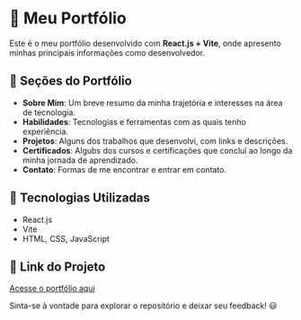# 🚀 Meu Portfólio

Este é o meu portfólio desenvolvido com **React.js + Vite**, onde apresento minhas principais informações como desenvolvedor.

## 📌 Seções do Portfólio

- **Sobre Mim**: Um breve resumo da minha trajetória e interesses na área de tecnologia.
- **Habilidades**: Tecnologias e ferramentas com as quais tenho experiência.
- **Projetos**: Alguns dos trabalhos que desenvolvi, com links e descrições.
- **Certificados**: Algubs dos cursos e certificações que concluí ao longo da minha jornada de aprendizado.
- **Contato**: Formas de me encontrar e entrar em contato.

## 🔧 Tecnologias Utilizadas

- React.js
- Vite
- HTML, CSS, JavaScript

## 🔗 Link do Projeto

[Acesse o portfólio aqui](https://portifolio-pessoal-phi.vercel.app/)

Sinta-se à vontade para explorar o repositório e deixar seu feedback! 😃
